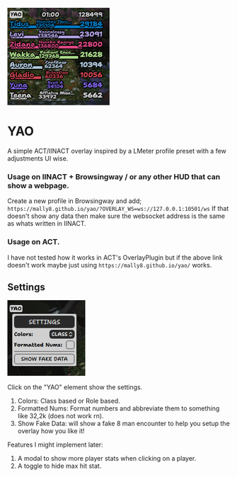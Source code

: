 ![YAO Showcase](/assets/yao-showcase.png)
# YAO
A simple ACT/IINACT overlay inspired by a LMeter profile preset with a few adjustments UI wise.

### Usage on IINACT + Browsingway / or any other HUD that can show a webpage.
Create a new profile in Browsingway and add;
`https://mally8.github.io/yao/?OVERLAY_WS=ws://127.0.0.1:10501/ws`
If that doesn't show any data then make sure the websocket address is the same as whats written in IINACT.

### Usage on ACT.
I have not tested how it works in ACT's OverlayPlugin but if the above link doesn't work maybe just using `https://mally8.github.io/yao/` works.

## Settings
![Settings Picture](/assets/setting.png)

Click on the "YAO" element show the settings.
1. Colors: Class based or Role based.
2. Formatted Nums: Format numbers and abbreviate them to something like 32,2k (does not work rn).
3. Show Fake Data: will show a fake 8 man encounter to help you setup the overlay how you like it!

Features I might implement later:
1. A modal to show more player stats when clicking on a player.
2. A toggle to hide max hit stat.
